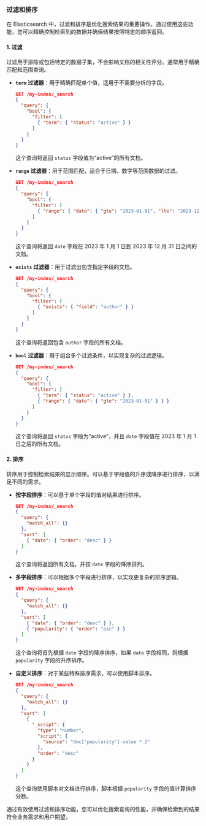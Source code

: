 ### 过滤和排序

在 Elasticsearch 中，过滤和排序是优化搜索结果的重要操作。通过使用这些功能，您可以精确控制检索到的数据并确保结果按照特定的顺序返回。

#### 1. 过滤

过滤用于排除或包括特定的数据子集，不会影响文档的相关性评分。通常用于精确匹配和范围查询。

- **`term` 过滤器**：用于精确匹配单个值，适用于不需要分析的字段。

  ```json
  GET /my-index/_search
  {
    "query": {
      "bool": {
        "filter": [
          { "term": { "status": "active" } }
        ]
      }
    }
  }
  ```

  这个查询将返回 `status` 字段值为“active”的所有文档。

- **`range` 过滤器**：用于范围匹配，适合于日期、数字等范围数据的过滤。

  ```json
  GET /my-index/_search
  {
    "query": {
      "bool": {
        "filter": [
          { "range": { "date": { "gte": "2023-01-01", "lte": "2023-12-31" } } }
        ]
      }
    }
  }
  ```

  这个查询将返回 `date` 字段在 2023 年 1 月 1 日到 2023 年 12 月 31 日之间的文档。

- **`exists` 过滤器**：用于过滤出包含指定字段的文档。

  ```json
  GET /my-index/_search
  {
    "query": {
      "bool": {
        "filter": [
          { "exists": { "field": "author" } }
        ]
      }
    }
  }
  ```

  这个查询将返回包含 `author` 字段的所有文档。

- **`bool` 过滤器**：用于组合多个过滤条件，以实现复杂的过滤逻辑。

  ```json
  GET /my-index/_search
  {
    "query": {
      "bool": {
        "filter": [
          { "term": { "status": "active" } },
          { "range": { "date": { "gte": "2023-01-01" } } }
        ]
      }
    }
  }
  ```

  这个查询将返回 `status` 字段为“active”，并且 `date` 字段值在 2023 年 1 月 1 日之后的所有文档。

#### 2. 排序

排序用于控制检索结果的显示顺序。可以基于字段值的升序或降序进行排序，以满足不同的需求。

- **按字段排序**：可以基于单个字段的值对结果进行排序。

  ```json
  GET /my-index/_search
  {
    "query": {
      "match_all": {}
    },
    "sort": [
      { "date": { "order": "desc" } }
    ]
  }
  ```

  这个查询将返回所有文档，并按 `date` 字段的降序排列。

- **多字段排序**：可以根据多个字段进行排序，以实现更复杂的排序逻辑。

  ```json
  GET /my-index/_search
  {
    "query": {
      "match_all": {}
    },
    "sort": [
      { "date": { "order": "desc" } },
      { "popularity": { "order": "asc" } }
    ]
  }
  ```

  这个查询将首先根据 `date` 字段的降序排序，如果 `date` 字段相同，则根据 `popularity` 字段的升序排序。

- **自定义排序**：对于某些特殊排序需求，可以使用脚本排序。

  ```json
  GET /my-index/_search
  {
    "query": {
      "match_all": {}
    },
    "sort": [
      {
        "_script": {
          "type": "number",
          "script": {
            "source": "doc['popularity'].value * 2"
          },
          "order": "desc"
        }
      }
    ]
  }
  ```

  这个查询使用脚本对文档进行排序，脚本根据 `popularity` 字段的值计算排序分数。

通过有效使用过滤和排序功能，您可以优化搜索查询的性能，并确保检索到的结果符合业务需求和用户期望。